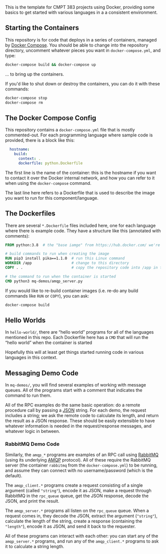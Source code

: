 This is the template for CMPT 383 projects using Docker, providing some basics to get started with various languages in a a consistent environment.


## Starting the Containers

This repository is for code that deploys in a series of containers, managed by [Docker Compose](https://docs.docker.com/compose/). You should be able to change into the repository directory, uncomment whatever pieces you want in `docker-compose.yml`, and type:
```sh
docker-compose build && docker-compose up
```
&hellip; to bring up the containers.

If you'd like to shut down or destroy the containers, you can do it with these commands:
```sh
docker-compose stop
docker-compose rm
```


## The Docker Compose Config

This repository contains a `docker-compose.yml` file that is mostly commented-out. For each programming language where sample code is provided, there is a block like this:

```yaml
  hostname:
    build:
      context: .
      dockerfile: python.Dockerfile
```

The first line is the name of the container: this is the hostname if you want to contact it over the Docker internal network, and how you can refer to it when using the `docker-compose` command.

The last line here refers to a Dockerfile that is used to describe the image you want to run for this component/language.


## The Dockerfiles

There are several `*.Dockerfile` files included here, one for each language where there is example code. They have a structure like this (annotated with comments):

```dockerfile
FROM python:3.8  # the "base iamge" from https://hub.docker.com/ we're starting with

# build commands to run when creating the image
RUN pip3 install pika==1.1.0  # run this Linux command
WORKDIR /app                  # change to this directory
COPY . .                      # copy the repository code into /app in the container

# the command to run when the container is started
CMD python3 mq-demos/amqp_server.py
```

If you would like to re-build container images (i.e. re-do any build commands like `RUN` or `COPY`), you can ask:
```sh
docker-compose build
```

## Hello Worlds

In `hello-world/`, there are &ldquo;hello world&rdquo; programs for all of the languages mentioned in this repo. Each Dockerfile here has a `CMD` that will run the &ldquo;hello world&rdquo; when the container is started

Hopefully this will at least get things started running code in various languages in this context.


## Messaging Demo Code

In `mq-demos/`, you will find several examples of working with message queues. All of the programs start with a comment that indicates the command to run them.

All of the RPC examples do the same basic operation: do a remote procedure call by passing a [JSON](https://en.wikipedia.org/wiki/JSON) string. For each demo, the request includes a string; we ask the remote code to calculate its length, and return the result as a JSON response. These should be easily extensible to have whatever information is needed in the request/response messages, and whatever logic in between.


### RabbitMQ Demo Code

Similarly, the `amqp_*` programs are examples of an RPC call using [RabbitMQ](https://www.rabbitmq.com/) (using its underlying [AMQP](https://en.wikipedia.org/wiki/Advanced_Message_Queuing_Protocol) protocol). All of these require the RabbitMQ server (the container `rabbitmq` from the `docker-compose.yml`) to be running, and assume they can connect with no username/password (which is the default).

The `amqp_client.*` programs create a request consisting of a single argument (called `"string"`), encode it as JSON, make a request through RabbitMQ in the `rpc_queue` queue, get the JSON response, decode the JSON, and print the result.

The `amqp_server.*` programs all listen on the `rpc_queue` queue. When a request comes in, they decode the JSON, extract the argument (`"string"`), calculate the length of the string, create a response (containing the `"length"`), encode it as JSON, and send it back to the requester.

All of these programs can interact with each other: you can start any of the `amqp_server.*` programs, and run any of the `amqp_client.*` programs to ask it to calculate a string length.


